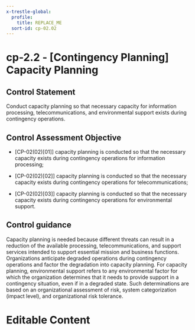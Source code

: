 ```yaml
---
x-trestle-global:
  profile:
    title: REPLACE_ME
  sort-id: cp-02.02
---
```


# cp-2.2 - \[Contingency Planning\] Capacity Planning

## Control Statement

Conduct capacity planning so that necessary capacity for information processing, telecommunications, and environmental support exists during contingency operations.

## Control Assessment Objective

- \[CP-02(02)[01]\] capacity planning is conducted so that the necessary capacity exists during contingency operations for information processing;

- \[CP-02(02)[02]\] capacity planning is conducted so that the necessary capacity exists during contingency operations for telecommunications;

- \[CP-02(02)[03]\] capacity planning is conducted so that the necessary capacity exists during contingency operations for environmental support.

## Control guidance

Capacity planning is needed because different threats can result in a reduction of the available processing, telecommunications, and support services intended to support essential mission and business functions. Organizations anticipate degraded operations during contingency operations and factor the degradation into capacity planning. For capacity planning, environmental support refers to any environmental factor for which the organization determines that it needs to provide support in a contingency situation, even if in a degraded state. Such determinations are based on an organizational assessment of risk, system categorization (impact level), and organizational risk tolerance.

# Editable Content

<!-- Make additions and edits below -->
<!-- The above represents the contents of the control as received by the profile, prior to additions. -->
<!-- If the profile makes additions to the control, they will appear below. -->
<!-- The above markdown may not be edited but you may edit the content below, and/or introduce new additions to be made by the profile. -->
<!-- If there is a yaml header at the top, parameter values may be edited. Use --set-parameters to incorporate the changes during assembly. -->
<!-- The content here will then replace what is in the profile for this control, after running profile-assemble. -->
<!-- The current profile has no added parts for this control, but you may add new ones here. -->
<!-- Each addition must have a heading either of the form ## Control my_addition_name -->
<!-- or ## Part a. (where the a. refers to one of the control statement labels.) -->
<!-- "## Control" parts are new parts added after the statement part. -->
<!-- "## Part" parts are new parts added into the top-level statement part with that label. -->
<!-- Subparts may be added with nested hash levels of the form ### My Subpart Name -->
<!-- underneath the parent ## Control or ## Part being added -->
<!-- See https://ibm.github.io/compliance-trestle/tutorials/ssp_profile_catalog_authoring/ssp_profile_catalog_authoring for guidance. -->
